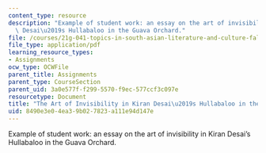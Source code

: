 ```yaml
---
content_type: resource
description: "Example of student work: an essay on the art of invisibility in Kiran\
  \ Desai\u2019s Hullabaloo in the Guava Orchard."
file: /courses/21g-041-topics-in-south-asian-literature-and-culture-fall-2004/8490e3e04ea39b027823a111e94d147e_MIT21G_041F04_ramya.pdf
file_type: application/pdf
learning_resource_types:
- Assignments
ocw_type: OCWFile
parent_title: Assignments
parent_type: CourseSection
parent_uid: 3a0e577f-f299-5570-f9ec-577ccf3c097e
resourcetype: Document
title: "The Art of Invisibility in Kiran Desai\u2019s Hullabaloo in the Guava Orchard"
uid: 8490e3e0-4ea3-9b02-7823-a111e94d147e
---
```

Example of student work: an essay on the art of invisibility in Kiran Desai’s Hullabaloo in the Guava Orchard.

